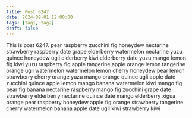 ```yaml
---
title: Post 6247
date: 2024-09-01 12:00:00
tags: [tag1, tag2]
draft: false
---
```

This is post 6247.
pear
raspberry
zucchini
fig
honeydew
nectarine
strawberry
raspberry
date
grape
elderberry
watermelon
nectarine
yuzu
quince
honeydew
ugli
elderberry
kiwi
elderberry
date
yuzu
mango
lemon
fig
kiwi
yuzu
raspberry
fig
apple
tangerine
apple
orange
lemon
tangerine
orange
ugli
watermelon
watermelon
lemon
cherry
honeydew
pear
lemon
strawberry
cherry
orange
yuzu
mango
orange
quince
ugli
apple
date
zucchini
quince
apple
lemon
mango
banana
watermelon
kiwi
mango
fig
pear
fig
banana
nectarine
raspberry
mango
fig
zucchini
grape
date
strawberry
elderberry
nectarine
quince
date
mango
elderberry
xigua
orange
pear
raspberry
honeydew
apple
fig
orange
strawberry
tangerine
cherry
watermelon
banana
apple
date
ugli
kiwi
strawberry
kiwi

